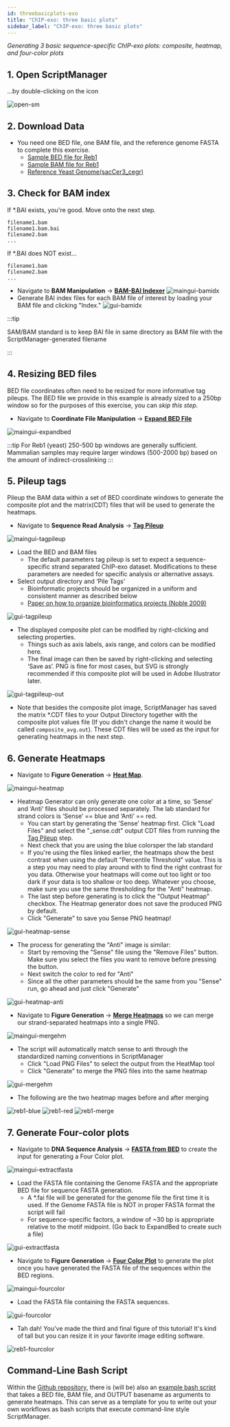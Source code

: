 ```yaml
---
id: threebasicplots-exo
title: "ChIP-exo: three basic plots"
sidebar_label: "ChIP-exo: three basic plots"
---
```


_Generating 3 basic sequence-specific ChIP-exo plots: composite, heatmap, and four-color plots_


## 1. Open ScriptManager

...by double-clicking on the icon

![open-sm]



## 2. Download Data

+ You need one BED file, one BAM file, and the reference genome FASTA to complete this exercise.
  + [Sample BED file for Reb1][testdata-reb1-bed]
  + [Sample BAM file for Reb1][testdata-reb1-bam]
  + [Reference Yeast Genome(sacCer3_cegr)][saccer3cegr-fasta]

## 3. Check for BAM index

If \*.BAI exists, you're good. Move onto the next step.
```
filename1.bam
filename1.bam.bai
filename2.bam
...
```

If \*.BAI does NOT exist...
```
filename1.bam
filename2.bam
...
```

  * Navigate to __BAM Manipulation__ -> [__BAM-BAI Indexer__][bam-indexer]
![maingui-bamidx](/../static/figs-ex-chipexo/maingui-bamidx.png)
  * Generate BAI index files for each BAM file of interest by loading your BAM file and clicking "Index."
![gui-bamidx](/../static/figs-ex-chipexo/gui-bamidx.png)

:::tip

SAM/BAM standard is to keep BAI file in same directory as BAM file with the ScriptManager-generated filename

:::

## 4. Resizing BED files

BED file coordinates often need to be resized for more informative tag pileups. The BED file we provide in this example is already sized to a 250bp window so for the purposes of this exercise, you can _skip this step_.

+ Navigate to __Coordinate File Manipulation__ -> [__Expand BED File__][expand-bed]

![maingui-expandbed](/../static/figs-ex-chipexo/maingui-expandbed.png)

:::tip
For Reb1 (yeast) 250-500 bp windows are generally sufficient. Mammalian samples may require larger windows (500-2000 bp) based on the amount of indirect-crosslinking
:::


## 5. Pileup tags

Pileup the BAM data within a set of BED coordinate windows to generate the composite plot and the matrix(CDT) files that will be used to generate the heatmaps.

+ Navigate to __Sequence Read Analysis__ -> [__Tag Pileup__][tag-pileup]

![maingui-tagpileup](/../static/figs-ex-chipexo/maingui-tagpileup.png)

+ Load the BED and BAM files
  + The default parameters tag pileup is set to expect a sequence-specific strand separated ChIP-exo dataset. Modifications to these parameters are needed for specific analysis or alternative assays.
+	Select output directory and ‘Pile Tags’
      + Bioinformatic projects should be organized in a uniform and consistent manner as described below
      + [Paper on how to organize bioinformatics projects (Noble 2009)][noble2009]

![gui-tagpileup](/../static/figs-ex-chipexo/gui-tagpileup.png)
+ The displayed composite plot can be modified by right-clicking and selecting properties.
    + Things such as axis labels, axis range, and colors can be modified here.
    + The final image can then be saved by right-clicking and selecting ‘Save as’. PNG is fine for most cases, but SVG is strongly recommended if this composite plot will be used in Adobe Illustrator later.

![gui-tagpileup-out](/../static/figs-ex-chipexo/gui-tagpileup-out.png)

+ Note that besides the composite plot image, ScriptManager has saved the matrix \*.CDT files to your Output Directory together with the composite plot values file (If you didn't change the name it would be called `composite_avg.out`). These CDT files will be used as the input for generating heatmaps in the next step.



## 6.	Generate Heatmaps

+ Navigate to __Figure Generation__ -> [__Heat Map__][heatmap].

![maingui-heatmap](/../static/figs-ex-chipexo/maingui-heatmap.png)

+ Heatmap Generator can only generate one color at a time, so ‘Sense’ and ‘Anti’ files should be processed separately. The lab standard for strand colors is ‘Sense’ == blue and ‘Anti’ == red.
  + You can start by generating the 'Sense' heatmap first. Click "Load Files" and select the "\_sense.cdt" output CDT files from running the [Tag Pileup][tag-pileup] step.
  + Next check that you are using the blue colorsper the lab standard
  + If you're using the files linked earlier, the heatmaps show the best contrast when using the default "Percentile Threshold" value. This is a step you may need to play around with to find the right contrast for you data. Otherwise your heatmaps will come out too light or too dark if your data is too shallow or too deep. Whatever you choose, make sure you use the same thresholding for the "Anti" heatmap.
  + The last step before generating is to click the "Output Heatmap" checkbox. The Heatmap generator does not save the produced PNG by default.
  + Click "Generate" to save you Sense PNG heatmap!

![gui-heatmap-sense](/../static/figs-ex-chipexo/gui-heatmap-sense.png)

+ The process for generating the "Anti" image is similar:
  + Start by removing the "Sense" file using the "Remove Files" button. Make sure you select the files you want to remove before pressing the button.
  + Next switch the color to red for "Anti"
  + Since all the other parameters should be the same from you "Sense" run, go ahead and just click "Generate"


![gui-heatmap-anti](/../static/figs-ex-chipexo/gui-heatmap-anti.png)


+ Navigate to __Figure Generation__ -> [__Merge Heatmaps__][merge-heatmap] so we can merge our strand-separated heatmaps into a single PNG.

![maingui-mergehm](/../static/figs-ex-chipexo/maingui-mergehm.png)

+ The script will automatically match sense to anti through the standardized naming conventions in ScriptManager
   + Click "Load PNG Files" to select the output from the HeatMap tool
   + Click "Generate" to merge the PNG files into the same heatmap

![gui-mergehm](/../static/figs-ex-chipexo/gui-mergehm.png)

+ The following are the two heatmap  mages before and after merging

![reb1-blue](/../static/figs-ex-chipexo/Reb1_sense.png) ![reb1-red](/../static/figs-ex-chipexo/Reb1_anti.png) ![reb1-merge](/../static/figs-ex-chipexo/Reb1_merge.png)


## 7.	Generate Four-color plots

+ Navigate to __DNA Sequence Analysis__ -> [__FASTA from BED__][fasta-extract] to create the input for generating a Four Color plot.

![maingui-extractfasta](/../static/figs-ex-chipexo/maingui-extractfasta.png)

+ Load the FASTA file containing the Genome FASTA and the appropriate BED file for sequence FASTA generation.
  + A \*.fai file will be generated for the genome file the first time it is used. If the Genome FASTA file is NOT in proper FASTA format the script will fail
  + For sequence-specific factors, a window of ~30 bp is appropriate relative to the motif midpoint. (Go back to ExpandBed to create such a file)

![gui-extractfasta](/../static/figs-ex-chipexo/gui-extractfasta.png)

+ Navigate to __Figure Generation__ -> [__Four Color Plot__][four-color] to generate the plot once you have generated the FASTA file of the sequences within the BED regions.

![maingui-fourcolor](/../static/figs-ex-chipexo/maingui-fourcolor.png)

+ Load the FASTA file containing the FASTA sequences.

![gui-fourcolor](/../static/figs-ex-chipexo/gui-fourcolor.png)

+ Tah dah! You've made the third and final figure of this tutorial! It's kind of tall but you can resize it in your favorite image editing software.

![reb1-fourcolor](/../static/figs-ex-chipexo/fourcolor.png)

## Command-Line Bash Script

Within the [Github repository][github-repo], there is (will be) also an [example bash script][ex-chipexo-bash] that takes a BED file, BAM file, and OUTPUT basename as arguments to generate heatmaps. This can serve as a template for you to write out your own workflows as bash scripts that execute command-line style ScriptManager.

```bash

```

[open-sm]:../static/figs-ex-chipexo/open-sm.png
[gui-expandbed]:../static/figs-ex-chipexo/gui-expandbed.png

[testdata-reb1-bed]:https://github.com/CEGRcode/2018-Rossi_GenomeResearch/blob/master/Fig1_Reb1/A.Reb1_Rhee_primary_sites_975.bed
[testdata-reb1-bam]:https://github.com/CEGRcode/2018-Rossi_GenomeResearch/blob/master/Fig1_Reb1/A.Reb1_Rhee_primary_sites_975.bam
[saccer3cegr-fasta]:https://github.com/CEGRcode/GenoPipe/blob/master/EpitopeID/utility_scripts/genome_data/download_sacCer3_Genome.sh
[noble2009]:https://journals.plos.org/ploscompbiol/article/file?id=10.1371/journal.pcbi.1000424&type=printable
[github-repo]:https://www.github.com/CEGRcode/scriptmanager
[ex-chipexo-bash]:https://www.github.com/CEGRcode/scriptmanager

[bam-indexer]:bam-manipulation/bam-indexer.md
[expand-bed]:coordinate-manipulation/expand-bed.md
[tag-pileup]:read-analysis/tag-pileup.md
[heatmap]:figure-generation/heatmap.md
[merge-heatmap]:figure-generation/merge-heatmap.md
[fasta-extract]:sequence-analysis/fasta-extract.md
[four-color]:figure-generation/four-color.md
